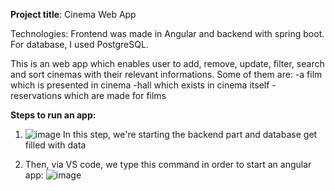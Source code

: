 **Project title**: Cinema Web App

Technologies: Frontend was made in Angular and backend with spring boot. For database, I used PostgreSQL.

This is an web app which enables user to add, remove, update, filter, search and sort cinemas with their relevant informations. Some of them are:
-a film which is presented in cinema
-hall which exists in cinema itself
-reservations which are made for films 

**Steps to run an app:**
1. ![image](https://github.com/user-attachments/assets/a7594a82-baa6-43c7-a1aa-8f73529d7a1c)
In this step, we're starting the backend part and database get filled with data

2. Then, via VS code, we type this command in order to start an angular app:
   ![image](https://github.com/user-attachments/assets/8d24e096-f12c-411f-ba23-76b8682e83cf)
